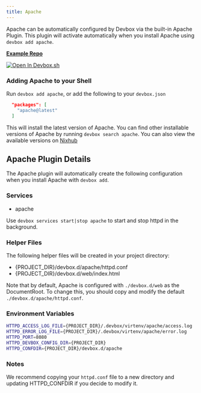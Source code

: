 ```yaml
---
title: Apache
---
```


Apache can be automatically configured by Devbox via the built-in Apache Plugin. This plugin will activate automatically when you install Apache using `devbox add apache`.

[**Example Repo**](https://github.com/jetify-com/devbox/tree/main/examples/servers/apache)

[![Open In Devbox.sh](https://jetify.com/img/devbox/open-in-devbox.svg)](https://devbox.sh/open/templates/apache)

### Adding Apache to your Shell

Run `devbox add apache`, or add the following to your `devbox.json`

```json
  "packages": [
    "apache@latest"
  ]
```

This will install the latest version of Apache. You can find other installable versions of Apache by running `devbox search apache`. You can also view the available versions on [Nixhub](https://www.nixhub.io/packages/apache)

## Apache Plugin Details

The Apache plugin will automatically create the following configuration when you install Apache with `devbox add`.

### Services
* apache

Use `devbox services start|stop apache` to start and stop httpd in the background.

### Helper Files
The following helper files will be created in your project directory:

* \{PROJECT_DIR\}/devbox.d/apache/httpd.conf
* \{PROJECT_DIR\}/devbox.d/web/index.html

Note that by default, Apache is configured with `./devbox.d/web` as the DocumentRoot. To change this, you should copy and modify the default `./devbox.d/apache/httpd.conf`.

### Environment Variables
```bash
HTTPD_ACCESS_LOG_FILE={PROJECT_DIR}/.devbox/virtenv/apache/access.log
HTTPD_ERROR_LOG_FILE={PROJECT_DIR}/.devbox/virtenv/apache/error.log
HTTPD_PORT=8080
HTTPD_DEVBOX_CONFIG_DIR={PROJECT_DIR}
HTTPD_CONFDIR={PROJECT_DIR}/devbox.d/apache
```

### Notes

We recommend copying your `httpd.conf` file to a new directory and updating HTTPD_CONFDIR if you decide to modify it.
